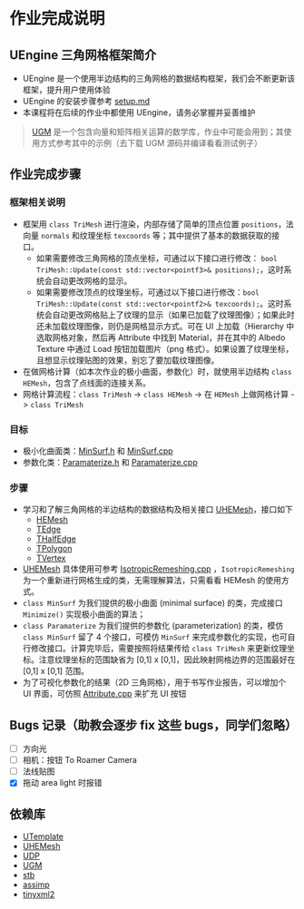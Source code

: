 # 作业完成说明

## UEngine 三角网格框架简介

- UEngine 是一个使用半边结构的三角网格的数据结构框架，我们会不断更新该框架，提升用户使用体验
- UEngine 的安装步骤参考 [setup.md](setup.md) 
- 本课程将在后续的作业中都使用 UEngine，请务必掌握并妥善维护

>  [UGM](https://github.com/Ubpa/UGM) 是一个包含向量和矩阵相关运算的数学库，作业中可能会用到；其使用方式参考其中的示例（去下载 UGM 源码并编译看看测试例子）

## 作业完成步骤

### 框架相关说明

- 框架用 `class TriMesh` 进行渲染，内部存储了简单的顶点位置 `positions`，法向量 `normals` 和纹理坐标 `texcoords` 等；其中提供了基本的数据获取的接口。
  - 如果需要修改三角网格的顶点坐标，可通过以下接口进行修改： `bool TriMesh::Update(const std::vector<pointf3>& positions);`，这时系统会自动更改网格的显示。
  - 如果需要修改顶点的纹理坐标，可通过以下接口进行修改：`bool TriMesh::Update(const std::vector<pointf2>& texcoords);`。这时系统会自动更改网格贴上了纹理的显示（如果已加载了纹理图像）；如果此时还未加载纹理图像，则仍是网格显示方式。可在 UI 上加载（Hierarchy 中选取网格对象，然后再 Attribute 中找到 Material，并在其中的 Albedo Texture 中通过 Load 按钮加载图片（png 格式）。如果设置了纹理坐标，且想显示纹理贴图的效果，别忘了要加载纹理图像。
- 在做网格计算（如本次作业的极小曲面，参数化）时，就使用半边结构 `class HEMesh`，包含了点线面的连接关系。
- 网格计算流程：`class TriMesh` -> `class HEMesh` -> 在 `HEMesh` 上做网格计算 -> `class TriMesh` 

### 目标

- 极小化曲面类：[MinSurf.h](include/Engine/MeshEdit/MinSurf.h) 和 [MinSurf.cpp](src/Engine/MeshEdit/MinSurf.cpp) 
- 参数化类：[Paramaterize.h](include/Engine/MeshEdit/Paramaterize.h) 和 [Paramaterize.cpp](src/Engine/MeshEdit/Paramaterize.cpp) 

### 步骤

- 学习和了解三角网格的半边结构的数据结构及相关接口 [UHEMesh](https://github.com/Ubpa/UHEMesh)，接口如下
  - [HEMesh](https://github.com/Ubpa/UHEMesh/blob/master/include/UHEMesh/HEMesh.h) 
  - [TEdge](https://github.com/Ubpa/UHEMesh/blob/master/include/UHEMesh/TEdge.h) 
  - [THalfEdge](https://github.com/Ubpa/UHEMesh/blob/master/include/UHEMesh/THalfEdge.h) 
  - [TPolygon](https://github.com/Ubpa/UHEMesh/blob/master/include/UHEMesh/TPolygon.h) 
  - [TVertex](https://github.com/Ubpa/UHEMesh/blob/master/include/UHEMesh/TVertex.h) 
- [UHEMesh](https://github.com/Ubpa/UHEMesh) 具体使用可参考 [IsotropicRemeshing.cpp](src/Engine/MeshEdit/IsotropicRemeshing.cpp) ，`IsotropicRemeshing` 为一个重新进行网格生成的类，无需理解算法，只需看看 HEMesh 的使用方式。
- `class MinSurf` 为我们提供的极小曲面 (minimal surface) 的类，完成接口 `Minimize()` 实现极小曲面的算法；
- `class Paramaterize` 为我们提供的参数化 (parameterization) 的类，模仿 `class MinSurf` 留了 4 个接口，可模仿 `MinSurf` 来完成参数化的实现，也可自行修改接口。计算完毕后，需要按照将结果传给 `class TriMesh` 来更新纹理坐标。注意纹理坐标的范围缺省为 [0,1] x [0,1]，因此映射网格边界的范围最好在 [0,1] x [0,1] 范围。
- 为了可视化参数化的结果（2D 三角网格），用于书写作业报告，可以增加个 UI 界面，可仿照 [Attribute.cpp](src/UI/Attribute.cpp) 来扩充 UI 按钮


## Bugs 记录（助教会逐步 fix 这些 bugs，同学们忽略）

- [ ] 方向光
- [ ] 相机：按钮 To Roamer Camera
- [ ] 法线贴图
- [x] 拖动 area light 时报错

## 依赖库

- [UTemplate](https://github.com/Ubpa/UTemplate) 
- [UHEMesh](https://github.com/Ubpa/UHEMesh) 
- [UDP](https://github.com/Ubpa/UDP) 
- [UGM](https://github.com/Ubpa/UGM) 
- [stb](https://github.com/nothings/stb) 
- [assimp](https://github.com/assimp/assimp) 
- [tinyxml2](https://github.com/leethomason/tinyxml2) 

